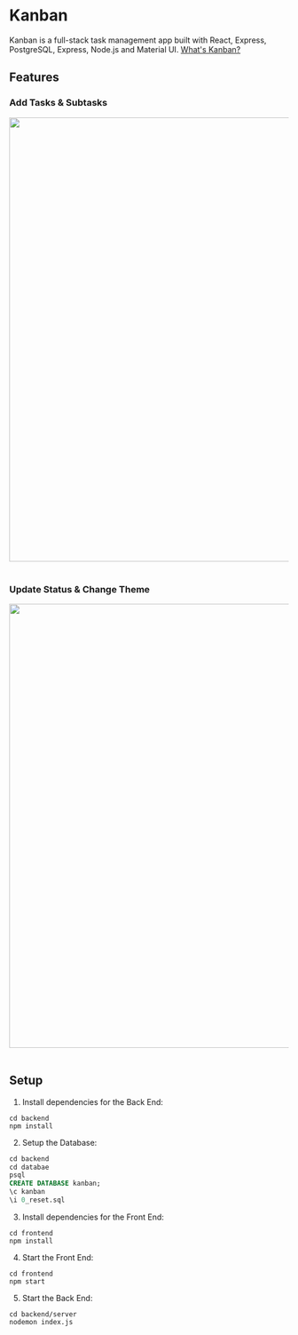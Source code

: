 # Kanban
Kanban is a full-stack task management app built with React, Express, PostgreSQL, Express, Node.js and Material UI. [What's Kanban?](https://en.wikipedia.org/wiki/Kanban_(development))

## Features
### Add Tasks & Subtasks
<img src="https://storage.googleapis.com/frankie-esparza-portfolio/gifs/kanban-1.gif" width="800">
<br></br>

### Update Status & Change Theme
<img src="https://storage.googleapis.com/frankie-esparza-portfolio/gifs/kanban-2.gif" width="800">
<br></br>

## Setup
1. Install dependencies for the Back End:
```
cd backend
npm install 
```
2. Setup the Database:
```sql
cd backend
cd databae
psql
CREATE DATABASE kanban;
\c kanban
\i 0_reset.sql
```
3. Install dependencies for the Front End:
```
cd frontend
npm install
```
4. Start the Front End:
```
cd frontend
npm start
```
5. Start the Back End:
```
cd backend/server
nodemon index.js
```
